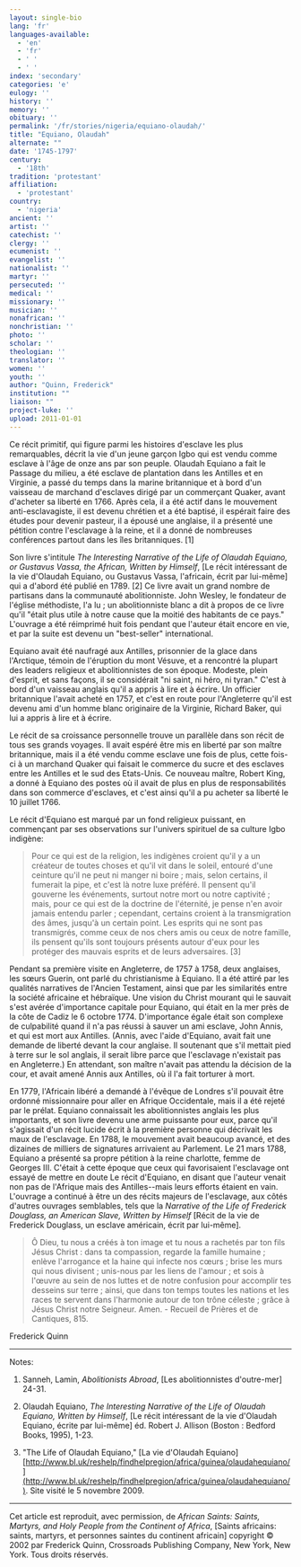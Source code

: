 ```yaml
---
layout: single-bio
lang: 'fr'
languages-available:
  - 'en'
  - 'fr'
  - ' '
  - ' '
index: 'secondary'
categories: 'e'
eulogy: ''
history: ''
memory: ''
obituary: ''
permalink: '/fr/stories/nigeria/equiano-olaudah/'
title: "Equiano, Olaudah"
alternate: ""
date: '1745-1797'
century:
  - '18th'
tradition: 'protestant'
affiliation:
  - 'protestant'
country:
  - 'nigeria'
ancient: ''
artist: ''
catechist: ''
clergy: ''
ecumenist: ''
evangelist: ''
nationalist: ''
martyr: ''
persecuted: ''
medical: ''
missionary: ''
musician: ''
nonafrican: ''
nonchristian: ''
photo: ''
scholar: ''
theologian: ''
translator: ''
women: ''
youth: ''
author: "Quinn, Frederick"
institution: ""
liaison: ""
project-luke: ''
upload: 2011-01-01
---
```




Ce récit primitif, qui figure parmi les histoires d'esclave les plus remarquables, décrit la vie d'un jeune garçon Igbo qui est vendu comme esclave à l'âge de onze ans par son peuple. Olaudah Equiano a fait le Passage du milieu, a été esclave de plantation dans les Antilles et en Virginie, a passé du temps dans la marine britannique et à bord d'un vaisseau de marchand d'esclaves dirigé par un commerçant Quaker, avant d'acheter sa liberté en 1766. Après cela, il a été actif dans le mouvement anti-esclavagiste, il est devenu chrétien et a été baptisé, il espérait faire des études pour devenir pasteur, il a épousé une anglaise, il a présenté une pétition contre l'esclavage à la reine, et il a donné de nombreuses conférences partout dans les îles britanniques. [1]

Son livre s'intitule *The Interesting Narrative of the Life of Olaudah Equiano, or Gustavus Vassa, the African, Written by Himself*, [Le récit intéressant de la vie d'Olaudah Equiano, ou Gustavus Vassa, l'africain, écrit par lui-même] qui a d'abord été publié en 1789. [2] Ce livre avait un grand nombre de partisans dans la communauté abolitionniste. John Wesley, le fondateur de l'église méthodiste, l'a lu ; un abolitionniste blanc a dit à propos de ce livre qu'il "était plus utile à notre cause que la moitié des habitants de ce pays." L'ouvrage a été réimprimé huit fois pendant que l'auteur était encore en vie, et par la suite est devenu un "best-seller" international.

Equiano avait été naufragé aux Antilles, prisonnier de la glace dans l'Arctique, témoin de l'éruption du mont Vésuve, et a rencontré la plupart des leaders religieux et abolitionnistes de son époque. Modeste, plein d'esprit, et sans façons, il se considérait "ni saint, ni héro, ni tyran." C'est à bord d'un vaisseau anglais qu'il a appris à lire et à écrire. Un officier britannique l'avait acheté en 1757, et c'est en route pour l'Angleterre qu'il est devenu ami d'un homme blanc originaire de la Virginie, Richard Baker, qui lui a appris à lire et à écrire.

Le récit de sa croissance personnelle trouve un parallèle dans son récit de tous ses grands voyages. Il avait espéré être mis en liberté par son maître britannique, mais il a été vendu comme esclave une fois de plus, cette fois-ci à un marchand Quaker qui faisait le commerce du sucre et des esclaves entre les Antilles et le sud des Etats-Unis. Ce nouveau maître, Robert King, a donné à Equiano des postes où il avait de plus en plus de responsabilités dans son commerce d'esclaves, et c'est ainsi qu'il a pu acheter sa liberté le 10 juillet 1766.

Le récit d'Equiano est marqué par un fond religieux puissant, en commençant par ses observations sur l'univers spirituel de sa culture Igbo indigène:

> Pour ce qui est de la religion, les indigènes croient qu'il y a un créateur de toutes choses et qu'il vit dans le soleil, entouré d'une ceinture qu'il ne peut ni manger ni boire ; mais, selon certains, il fumerait la pipe, et c'est là notre luxe préféré. Il pensent qu'il gouverne les événements, surtout notre mort ou notre captivité ; mais, pour ce qui est de la doctrine de l'éternité, je pense n'en avoir jamais entendu parler ; cependant, certains croient à la transmigration des âmes, jusqu'à un certain point. Les esprits qui ne sont pas transmigrés, comme ceux de nos chers amis ou ceux de notre famille, ils pensent qu'ils sont toujours présents autour d'eux pour les protéger des mauvais esprits et de leurs adversaires. [3]

Pendant sa première visite en Angleterre, de 1757 à 1758, deux anglaises, les sœurs Guerin, ont parlé du christianisme à Equiano. Il a été attiré par les qualités narratives de l'Ancien Testament, ainsi que par les similarités entre la société africaine et hébraïque. Une vision du Christ mourant qui le sauvait s'est avérée d'importance capitale pour Equiano, qui était en la mer près de la côte de Cadiz le 6 octobre 1774. D'importance égale était son complexe de culpabilité quand il n'a pas réussi à sauver un ami esclave, John Annis, et qui est mort aux Antilles. (Annis, avec l'aide d'Equiano, avait fait une demande de liberté devant la cour anglaise. Il soutenant que s'il mettait pied à terre sur le sol anglais, il serait libre parce que l'esclavage n'existait pas en Angleterre.) En attendant, son maître n'avait pas attendu la décision de la cour, et avait amené Annis aux Antilles, où il l'a fait torturer à mort.

En 1779, l'Africain libéré a demandé à l'évêque de Londres s'il pouvait être ordonné missionnaire pour aller en Afrique Occidentale, mais il a été rejeté par le prélat. Equiano connaissait les abolitionnistes anglais les plus importants, et son livre devenu une arme puissante pour eux, parce qu'il s'agissait d'un récit lucide écrit à la première personne qui décrivait les maux de l'esclavage. En 1788, le mouvement avait beaucoup avancé, et des dizaines de milliers de signatures arrivaient au Parlement. Le 21 mars 1788, Equiano a présenté sa propre pétition à la reine charlotte, femme de Georges III. C'était à cette époque que ceux qui favorisaient l'esclavage ont essayé de mettre en doute Le récit d'Equiano, en disant que l'auteur venait non pas de l'Afrique mais des Antilles--mais leurs efforts étaient en vain. L'ouvrage a continué à être un des récits majeurs de l'esclavage, aux côtés d'autres ouvrages semblables, tels que la *Narrative of the Life of Frederick Douglass, an American Slave, Written by Himself* [Récit de la vie de Frederick Douglass, un esclave américain, écrit par lui-même].

> Ô Dieu, tu nous a créés à ton image et tu nous a rachetés par ton fils Jésus Christ : dans ta compassion, regarde la famille humaine ; enlève l'arrogance et la haine qui infecte nos cœurs ; brise les murs qui nous divisent ; unis-nous par les liens de l'amour ; et sois à l'œuvre au sein de nos luttes et de notre confusion pour accomplir tes desseins sur terre ; ainsi, que dans ton temps toutes les nations et les races te servent dans l'harmonie autour de ton trône céleste ; grâce à Jésus Christ notre Seigneur. Amen. - Recueil de Prières et de Cantiques, 815.

Frederick Quinn

---

Notes:

1. Sanneh, Lamin, *Abolitionists Abroad*, [Les abolitionnistes d'outre-mer] 24-31.

2. Olaudah Equiano, *The Interesting Narrative of the Life of Olaudah Equiano, Written by Himself*, [Le récit intéressant de la vie d'Olaudah Equiano, écrite par lui-même] éd. Robert J. Allison (Boston : Bedford Books, 1995), 1-23.

3. "The Life of Olaudah Equiano," [La vie d'Olaudah Equiano] [http://www.bl.uk/reshelp/findhelpregion/africa/guinea/olaudahequiano/](http://www.bl.uk/reshelp/findhelpregion/africa/guinea/olaudahequiano/). Site visit&eacute; le 5 novembre 2009.

---

Cet article est reproduit, avec permission, de *African Saints: Saints, Martyrs, and Holy People from the Continent of Africa*, [Saints africains: saints, martyrs, et personnes saintes du continent africain] copyright © 2002 par Frederick Quinn, Crossroads Publishing Company, New York, New York. Tous droits réservés.